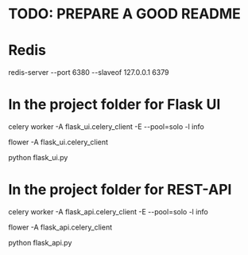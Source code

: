 # TODO: PREPARE A GOOD README

# Redis
redis-server --port 6380 --slaveof 127.0.0.1 6379

# In the project folder for Flask UI
celery worker -A flask_ui.celery_client -E --pool=solo -l info

flower -A flask_ui.celery_client

python flask_ui.py

# In the project folder for REST-API
celery worker -A flask_api.celery_client -E --pool=solo -l info

flower -A flask_api.celery_client

python flask_api.py